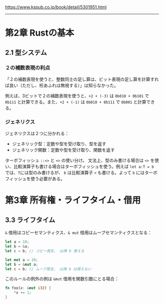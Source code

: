 https://www.kspub.co.jp/book/detail/5301951.html

---

# 第2章 Rustの基本

## 2.1 型システム

### ２の補数表現の利点

「２の補数表現を使うと、整数同士の足し算は、ビット表現の足し算を計算すれば良い（ただし、桁あふれは無視する）」は知らなかった。

例えば、3ビットで２の補数表現を使うと、`+2 + (-3)` は `0b010 + 0b101` で `0b111` と計算できる。また、`+2 + (-1)` は `0b010 + 0b111` で `0b001` と計算できる。

### ジェネリクス

ジェネリクスは２つに分かれる：

* ジェネリック型：定数や型を受け取り、型を返す
* ジェネリック関数：定数や型を受け取り、関数を返す

ターボフィッシュ `::<>` と `<>` の使い分け。
文法上、型のみ書ける場合は `<>` を使い、比較演算子も書ける場合はターボフィッシュを使う。例えば `let a:T = b` では、`T`には型のみ書けるが、 `b` は比較演算子 `<` も書ける。よって `b` にはターボフィッシュを使う必要がある。

# 第3章 所有権・ライフタイム・借用

## 3.3 ライフタイム

`&` 借用はコピーセマンティクス、`& mut` 借用はムーブセマンティクスとなる：

```rust
let a = 10;
let b = &a;
let c = b; // コピー発生、 以降 b 使える
```

```rust
let mut a = 10;
let b = &mut a;
let c = b; // ムーブ発生、 以降 b は使えない
```

このルールの例外の例は `&mut` 借用を関数引数にとる場合：

```rust
fn foo(x: &mut i32) {
    *x += 1;
}
```